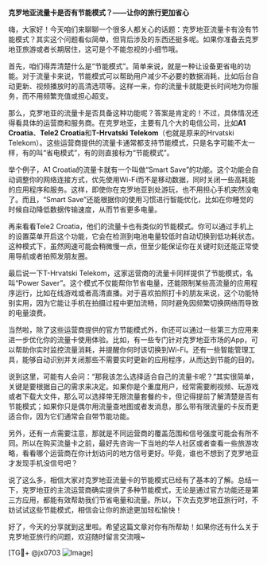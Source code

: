 **克罗地亚流量卡是否有节能模式？——让你的旅行更加省心**

嗨，大家好！今天咱们来聊聊一个很多人都关心的话题：克罗地亚流量卡有没有节能模式？其实这个问题看似简单，但背后涉及的东西还挺多呢。如果你准备去克罗地亚旅游或者长期居住，这可是个不能忽视的小细节哦。

首先，咱们得弄清楚什么是“节能模式”。简单来说，就是一种让设备更省电的功能。对于流量卡来说，节能模式可以帮助用户减少不必要的数据消耗，比如后台自动更新、视频播放时的高清选项等。这样一来，你的流量卡就能更长时间地为你服务，而不用频繁充值或担心超支。

那么，克罗地亚的流量卡是否具备这种功能呢？答案是肯定的！不过，具体情况还得看具体的运营商和服务商。在克罗地亚，主要有几个大的电信公司，比如**A1 Croatia**、**Tele2 Croatia**和**T-Hrvatski Telekom**（也就是原来的Hrvatski Telekom）。这些运营商提供的流量卡通常都支持节能模式，只是名字可能不太一样，有的叫“省电模式”，有的则直接标为“节能模式”。

举个例子，A1 Croatia的流量卡就有一个叫做“Smart Save”的功能。这个功能会自动调整你的网络连接方式，优先使用Wi-Fi而不是移动数据，同时关闭一些高耗能的应用程序和服务。这样，即使你在克罗地亚到处游玩，也不用担心手机突然没电了。而且，“Smart Save”还能根据你的使用习惯进行智能优化，比如在你睡觉的时候自动降低数据传输速度，从而节省更多电量。

再来看看Tele2 Croatia，他们的流量卡也有类似的节能模式。你可以通过手机上的设置菜单开启这个功能，它会在检测到电池电量较低时自动切换到低功耗状态。这种模式下，虽然网速可能会稍微慢一点，但至少能保证你在关键时刻还能正常使用导航或者拍照发朋友圈。

最后说一下T-Hrvatski Telekom，这家运营商的流量卡同样提供了节能模式，名叫“Power Saver”。这个模式不仅能帮你节省电量，还能限制某些高流量的应用程序运行，比如在线游戏或者高清直播。对于喜欢拍照打卡的朋友来说，这个功能特别实用，因为它能让手机在拍摄过程中更加流畅，同时避免因频繁切换网络而导致的电量浪费。

当然啦，除了这些运营商提供的官方节能模式外，你还可以通过一些第三方应用来进一步优化你的流量卡使用体验。比如，有一些专门针对克罗地亚市场的App，可以帮助你实时监控流量消耗，并提醒你何时该切换到Wi-Fi。还有一些智能管理工具，能够自动识别并关闭那些不需要实时更新的应用程序，从而达到节能的目的。

说到这里，可能有人会问：“那我该怎么选择适合自己的流量卡呢？”其实很简单，关键是要根据自己的需求来决定。如果你是个重度用户，经常需要刷视频、玩游戏或者下载大文件，那么可以选择带无限流量套餐的卡，但记得提前了解清楚是否有节能模式；如果你只是偶尔用流量查地图或者发消息，那么带有限流量的卡反而更适合你，因为它们通常会自带节能功能。

另外，还有一点需要注意，那就是不同运营商的覆盖范围和信号强度可能会有所不同。所以在购买流量卡之前，最好先咨询一下当地的华人社区或者查看一些旅游攻略，看看哪个运营商在你计划访问的地方信号更好。毕竟，谁也不想到了克罗地亚才发现手机没信号吧？

说了这么多，相信大家对克罗地亚流量卡的节能模式已经有了基本的了解。总结一下，克罗地亚的主流运营商确实提供了多种节能模式，无论是通过官方功能还是第三方应用，都能有效帮助我们节省电量和流量。所以，下次去克罗地亚旅行时，不妨试试这些节能模式，相信会让你的旅途更加轻松愉快！

好了，今天的分享就到这里啦。希望这篇文章对你有所帮助！如果你还有什么关于克罗地亚旅行的问题，欢迎随时留言交流哦~ 

[TG💪+ @jx0703 ![Image](https://github.com/user-attachments/assets/dbca1d08-cadb-493c-b0ec-ad6f7a83f270)]